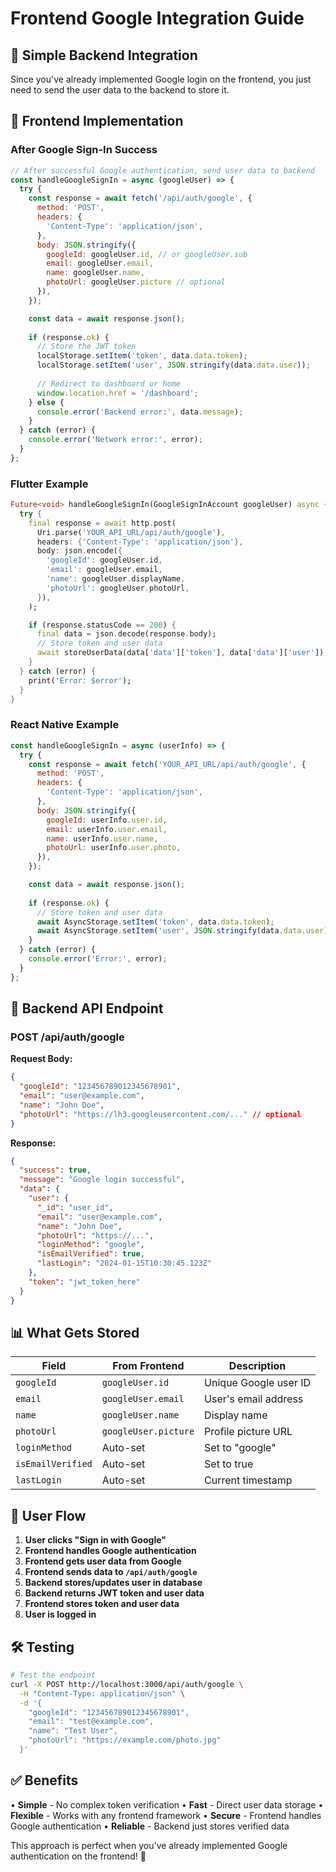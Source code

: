 # Frontend Google Integration Guide

## 🚀 **Simple Backend Integration**

Since you've already implemented Google login on the frontend, you just need to send the user data to the backend to store it.

## 📱 **Frontend Implementation**

### **After Google Sign-In Success**

```javascript
// After successful Google authentication, send user data to backend
const handleGoogleSignIn = async (googleUser) => {
  try {
    const response = await fetch('/api/auth/google', {
      method: 'POST',
      headers: {
        'Content-Type': 'application/json',
      },
      body: JSON.stringify({
        googleId: googleUser.id, // or googleUser.sub
        email: googleUser.email,
        name: googleUser.name,
        photoUrl: googleUser.picture // optional
      }),
    });

    const data = await response.json();
    
    if (response.ok) {
      // Store the JWT token
      localStorage.setItem('token', data.data.token);
      localStorage.setItem('user', JSON.stringify(data.data.user));
      
      // Redirect to dashboard or home
      window.location.href = '/dashboard';
    } else {
      console.error('Backend error:', data.message);
    }
  } catch (error) {
    console.error('Network error:', error);
  }
};
```

### **Flutter Example**

```dart
Future<void> handleGoogleSignIn(GoogleSignInAccount googleUser) async {
  try {
    final response = await http.post(
      Uri.parse('YOUR_API_URL/api/auth/google'),
      headers: {'Content-Type': 'application/json'},
      body: json.encode({
        'googleId': googleUser.id,
        'email': googleUser.email,
        'name': googleUser.displayName,
        'photoUrl': googleUser.photoUrl,
      }),
    );

    if (response.statusCode == 200) {
      final data = json.decode(response.body);
      // Store token and user data
      await storeUserData(data['data']['token'], data['data']['user']);
    }
  } catch (error) {
    print('Error: $error');
  }
}
```

### **React Native Example**

```javascript
const handleGoogleSignIn = async (userInfo) => {
  try {
    const response = await fetch('YOUR_API_URL/api/auth/google', {
      method: 'POST',
      headers: {
        'Content-Type': 'application/json',
      },
      body: JSON.stringify({
        googleId: userInfo.user.id,
        email: userInfo.user.email,
        name: userInfo.user.name,
        photoUrl: userInfo.user.photo,
      }),
    });

    const data = await response.json();
    
    if (response.ok) {
      // Store token and user data
      await AsyncStorage.setItem('token', data.data.token);
      await AsyncStorage.setItem('user', JSON.stringify(data.data.user));
    }
  } catch (error) {
    console.error('Error:', error);
  }
};
```

## 🔧 **Backend API Endpoint**

### **POST /api/auth/google**

**Request Body:**
```json
{
  "googleId": "123456789012345678901",
  "email": "user@example.com",
  "name": "John Doe",
  "photoUrl": "https://lh3.googleusercontent.com/..." // optional
}
```

**Response:**
```json
{
  "success": true,
  "message": "Google login successful",
  "data": {
    "user": {
      "_id": "user_id",
      "email": "user@example.com",
      "name": "John Doe",
      "photoUrl": "https://...",
      "loginMethod": "google",
      "isEmailVerified": true,
      "lastLogin": "2024-01-15T10:30:45.123Z"
    },
    "token": "jwt_token_here"
  }
}
```

## 📊 **What Gets Stored**

| Field | From Frontend | Description |
|-------|---------------|-------------|
| `googleId` | `googleUser.id` | Unique Google user ID |
| `email` | `googleUser.email` | User's email address |
| `name` | `googleUser.name` | Display name |
| `photoUrl` | `googleUser.picture` | Profile picture URL |
| `loginMethod` | Auto-set | Set to "google" |
| `isEmailVerified` | Auto-set | Set to true |
| `lastLogin` | Auto-set | Current timestamp |

## 🔄 **User Flow**

1. **User clicks "Sign in with Google"**
2. **Frontend handles Google authentication**
3. **Frontend gets user data from Google**
4. **Frontend sends data to `/api/auth/google`**
5. **Backend stores/updates user in database**
6. **Backend returns JWT token and user data**
7. **Frontend stores token and user data**
8. **User is logged in**

## 🛠 **Testing**

```bash
# Test the endpoint
curl -X POST http://localhost:3000/api/auth/google \
  -H "Content-Type: application/json" \
  -d '{
    "googleId": "123456789012345678901",
    "email": "test@example.com",
    "name": "Test User",
    "photoUrl": "https://example.com/photo.jpg"
  }'
```

## ✅ **Benefits**

• **Simple** - No complex token verification
• **Fast** - Direct user data storage
• **Flexible** - Works with any frontend framework
• **Secure** - Frontend handles Google authentication
• **Reliable** - Backend just stores verified data

This approach is perfect when you've already implemented Google authentication on the frontend! 🎉 